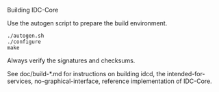 Building IDC-Core

Use the autogen script to prepare the build environment.

    ./autogen.sh
    ./configure
    make

Always verify the signatures and checksums.

See doc/build-*.md for instructions on building idcd,
the intended-for-services, no-graphical-interface, reference
implementation of IDC-Core.
